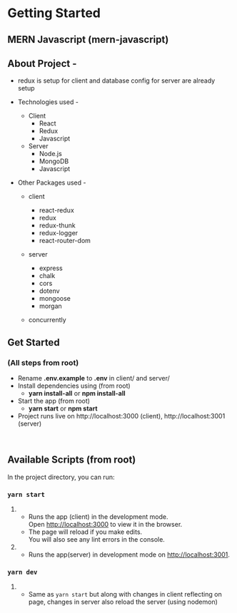 # Getting Started

## MERN Javascript (mern-javascript)

## About Project -

- redux is setup for client and database config for server are already setup
- Technologies used -
  - Client
    - React
    - Redux
    - Javascript
  - Server
    - Node.js
    - MongoDB
    - Javascript
- Other Packages used -

  - client
    - react-redux
    - redux
    - redux-thunk
    - redux-logger
    - react-router-dom
  - server

    - express
    - chalk
    - cors
    - dotenv
    - mongoose
    - morgan

  - concurrently

## Get Started

### (All steps from root)

- Rename **.env.example** to **.env** in client/ and server/
- Install dependencies using (from root)
  - **yarn install-all** or **npm install-all**
- Start the app (from root)
  - **yarn start** or **npm start**
- Project runs live on http://localhost:3000 (client), http://localhost:3001 (server)

<br />

## Available Scripts (from root)

In the project directory, you can run:

### `yarn start`

1. - Runs the app (client) in the development mode.\
     Open [http://localhost:3000](http://localhost:3000) to view it in the browser.
   - The page will reload if you make edits.\
     You will also see any lint errors in the console.

2. - Runs the app(server) in development mode on [http://localhost:3001](http://localhost:3001).

### `yarn dev`

1. - Same as `yarn start` but along with changes in client reflecting on page, changes in server also reload the server (using nodemon)
